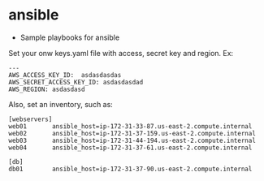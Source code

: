 # ansible
* Sample playbooks for ansible

Set your onw keys.yaml file with access, secret key and region.
Ex:
```
---
AWS_ACCESS_KEY_ID:  asdasdasdas
AWS_SECRET_ACCESS_KEY_ID: asdasdasdad
AWS_REGION: asdasdasd
```
Also, set an inventory, such as:
```
[webservers]
web01		ansible_host=ip-172-31-33-87.us-east-2.compute.internal
web02		ansible_host=ip-172-31-37-159.us-east-2.compute.internal
web03		ansible_host=ip-172-31-44-194.us-east-2.compute.internal
web04		ansible_host=ip-172-31-37-61.us-east-2.compute.internal

[db]
db01		ansible_host=ip-172-31-37-90.us-east-2.compute.internal
```
